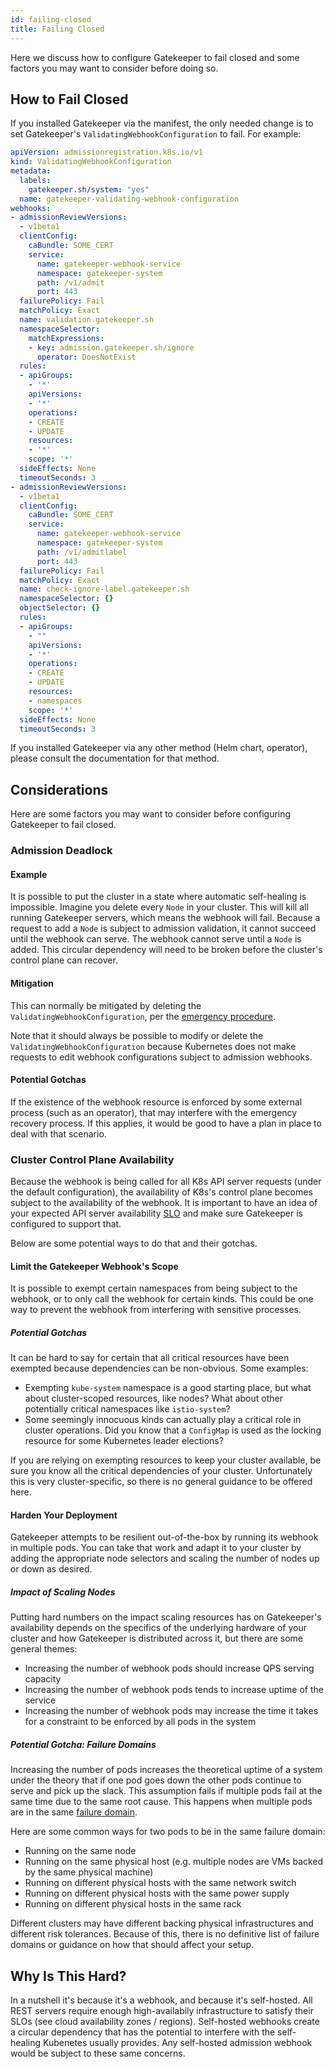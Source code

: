```yaml
---
id: failing-closed
title: Failing Closed
---
```


Here we discuss how to configure Gatekeeper to fail closed and some factors you may want to consider before doing so.

## How to Fail Closed

If you installed Gatekeeper via the manifest, the only needed change is to set Gatekeeper's `ValidatingWebhookConfiguration` to fail. For example:


```yaml
apiVersion: admissionregistration.k8s.io/v1
kind: ValidatingWebhookConfiguration
metadata:
  labels:
    gatekeeper.sh/system: "yes"
  name: gatekeeper-validating-webhook-configuration
webhooks:
- admissionReviewVersions:
  - v1beta1
  clientConfig:
    caBundle: SOME_CERT
    service:
      name: gatekeeper-webhook-service
      namespace: gatekeeper-system
      path: /v1/admit
      port: 443
  failurePolicy: Fail
  matchPolicy: Exact
  name: validation.gatekeeper.sh
  namespaceSelector:
    matchExpressions:
    - key: admission.gatekeeper.sh/ignore
      operator: DoesNotExist
  rules:
  - apiGroups:
    - '*'
    apiVersions:
    - '*'
    operations:
    - CREATE
    - UPDATE
    resources:
    - '*'
    scope: '*'
  sideEffects: None
  timeoutSeconds: 3
- admissionReviewVersions:
  - v1beta1
  clientConfig:
    caBundle: SOME_CERT
    service:
      name: gatekeeper-webhook-service
      namespace: gatekeeper-system
      path: /v1/admitlabel
      port: 443
  failurePolicy: Fail
  matchPolicy: Exact
  name: check-ignore-label.gatekeeper.sh
  namespaceSelector: {}
  objectSelector: {}
  rules:
  - apiGroups:
    - ""
    apiVersions:
    - '*'
    operations:
    - CREATE
    - UPDATE
    resources:
    - namespaces
    scope: '*'
  sideEffects: None
  timeoutSeconds: 3
```

If you installed Gatekeeper via any other method (Helm chart, operator), please consult the documentation for that method.

## Considerations

Here are some factors you may want to consider before configuring Gatekeeper to fail closed.

### Admission Deadlock

#### Example

It is possible to put the cluster in a state where automatic self-healing is impossible. Imagine you delete every `Node` in your cluster. This will kill all running Gatekeeper servers, which means the webhook will fail. Because a request to add a `Node` is subject to admission validation, it cannot succeed until the webhook can serve. The webhook cannot serve until a `Node` is added. This circular dependency will need to be broken before the cluster's control plane can recover.

#### Mitigation

This can normally be mitigated by deleting the `ValidatingWebhookConfiguration`, per the [emergency procedure](emergency.md).

Note that it should always be possible to modify or delete the `ValidatingWebhookConfiguration` because Kubernetes does not make requests to edit webhook configurations subject to admission webhooks.

#### Potential Gotchas

If the existence of the webhook resource is enforced by some external process (such as an operator), that may interfere with the emergency recovery process. If this applies, it would be good to have a plan in place to deal with that scenario.

### Cluster Control Plane Availability

Because the webhook is being called for all K8s API server requests (under the default configuration), the availability of K8s's control plane becomes subject to the availability of the webhook. It is important to have an idea of your expected API server availability [SLO](https://en.wikipedia.org/wiki/Service-level_objective) and make sure Gatekeeper is configured to support that.

Below are some potential ways to do that and their gotchas.

#### Limit the Gatekeeper Webhook's Scope

It is possible to exempt certain namespaces from being subject to the webhook, or to only call the webhook for certain kinds. This could be one way to prevent the webhook from interfering with sensitive processes.

##### Potential Gotchas

It can be hard to say for certain that all critical resources have been exempted because dependencies can be non-obvious. Some examples:

- Exempting `kube-system` namespace is a good starting place, but what about cluster-scoped resources, like nodes? What about other potentially critical namespaces like `istio-system`?
- Some seemingly innocuous kinds can actually play a critical role in cluster operations. Did you know that a `ConfigMap` is used as the locking resource for some Kubernetes leader elections?

If you are relying on exempting resources to keep your cluster available, be sure you know all the critical dependencies of your cluster. Unfortunately this is very cluster-specific, so there is no general guidance to be offered here.

#### Harden Your Deployment

Gatekeeper attempts to be resilient out-of-the-box by running its webhook in multiple pods. You can take that work and adapt it to your cluster by adding the appropriate node selectors and scaling the number of nodes up or down as desired.

##### Impact of Scaling Nodes

Putting hard numbers on the impact scaling resources has on Gatekeeper's availability depends on the specifics of the underlying hardware of your cluster and how Gatekeeper is distributed across it, but there are some general themes:

- Increasing the number of webhook pods should increase QPS serving capacity
- Increasing the number of webhook pods tends to increase uptime of the service
- Increasing the number of webhook pods may increase the time it takes for a constraint to be enforced by all pods in the system

##### Potential Gotcha: Failure Domains

Increasing the number of pods increases the theoretical uptime of a system under the theory that if one pod goes down the other pods continue to serve and pick up the slack. This assumption fails if multiple pods fail at the same time due to the same root cause. This happens when multiple pods are in the same [failure domain](https://en.wikipedia.org/wiki/Failure_domain#:~:text=In%20computing%2C%20a%20failure%20domain,of%20infrastructure%20that%20could%20fail.).

Here are some common ways for two pods to be in the same failure domain:

- Running on the same node
- Running on the same physical host (e.g. multiple nodes are VMs backed by the same physical machine)
- Running on different physical hosts with the same network switch
- Running on different physical hosts with the same power supply
- Running on different physical hosts in the same rack

Different clusters may have different backing physical infrastructures and different risk tolerances. Because of this, there is no definitive list of failure domains or guidance on how that should affect your setup.

## Why Is This Hard?

In a nutshell it's because it's a webhook, and because it's self-hosted. All REST servers require enough high-availabily infrastructure to satisfy their SLOs (see cloud availability zones / regions). Self-hosted webhooks create a circular dependency that has the potential to interfere with the self-healing Kubenetes usually provides. Any self-hosted admission webhook would be subject to these same concerns.